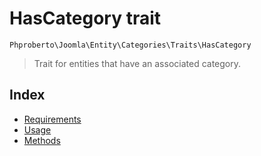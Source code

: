 # HasCategory trait

`Phproberto\Joomla\Entity\Categories\Traits\HasCategory`

> Trait for entities that have an associated category.

## Index

* [Requirements](#requirements)
* [Usage](#usage)
* [Methods](#methods)
